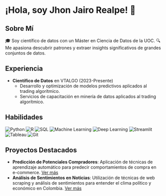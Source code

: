 # ¡Hola, soy Jhon Jairo Realpe! 👋

## Sobre Mí
🎓 Soy científico de datos con un Máster en Ciencia de Datos de la UOC.
🔍 Me apasiona descubrir patrones y extraer insights significativos de grandes conjuntos de datos.

## Experiencia
- **Científico de Datos** en VTALGO (2023-Presente)
  - Desarrollo y optimización de modelos predictivos aplicados al trading algorítmico.
  - Servicios de capacitación en minería de datos aplicados al trading algorítmico.

## Habilidades

![Python](https://img.shields.io/badge/Python-3776AB?style=for-the-badge&logo=python&logoColor=white)
![R](https://img.shields.io/badge/R-276DC3?style=for-the-badge&logo=r&logoColor=white)
![SQL](https://img.shields.io/badge/SQL-4479A1?style=for-the-badge&logo=mysql&logoColor=white)
![Machine Learning](https://img.shields.io/badge/Machine%20Learning-F7931E?style=for-the-badge&logo=scikit-learn&logoColor=white)
![Deep Learning](https://img.shields.io/badge/Deep%20Learning-FF6F00?style=for-the-badge&logo=tensorflow&logoColor=white)
![Streamlit](https://img.shields.io/badge/Streamlit-FF4B4B?style=for-the-badge&logo=streamlit&logoColor=white)
![Tableau](https://img.shields.io/badge/Tableau-E97627?style=for-the-badge&logo=tableau&logoColor=white)
![Git](https://img.shields.io/badge/Git-F05032?style=for-the-badge&logo=git&logoColor=white)

## Proyectos Destacados
- **Predicción de Potenciales Compradores**: Aplicación de técnicas de aprendizaje automático para predecir comportamientos de compra en e-commerce. [Ver más](Link-al-proyecto)
- **Análisis de Sentimientos en Noticias**: Utilización de técnicas de web scraping y análisis de sentimientos para entender el clima político y económico en Colombia. [Ver más](Link-al-proyecto)
